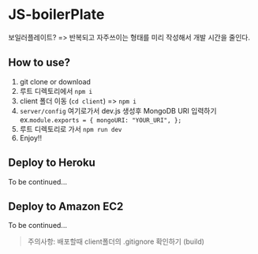 # JS-boilerPlate

보일러플레이트? => 반복되고 자주쓰이는 형태를 미리 작성해서 개발 시간을 줄인다.

## How to use?

1. git clone or download
2. 루트 디렉토리에서 `npm i`
3. client 폴더 이동 (`cd client`) => `npm i`
4. `server/config` 여기로가서 dev.js 생성후 MongoDB URI 입력하기 ex.`module.exports = { mongoURI: "YOUR_URI", };`
5. 루트 디렉토리로 가서 `npm run dev`
6. Enjoy!!

## Deploy to Heroku

To be continued...

## Deploy to Amazon EC2

To be continued...

<blockquote>주의사항: 배포할때 client폴더의 .gitignore 확인하기 (build)</blockquote>
